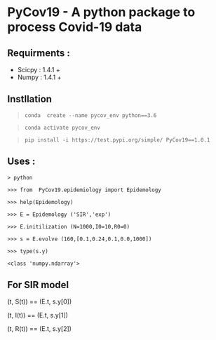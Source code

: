 # PyCov19 - A python package to process Covid-19 data

## Requirments :
-  Scicpy : 1.4.1 + 
-  Numpy : 1.4.1 +


## Instllation 

 > `conda  create --name pycov_env python==3.6`

 > `conda activate pycov_env` 

 > `pip install -i https://test.pypi.org/simple/ PyCov19==1.0.1`


## Uses :
 `> python`

 `>>> from  PyCov19.epidemiology import Epidemology`

 `>>> help(Epidemology)`

 `>>> E = Epidemology ('SIR','exp')`

 `>>> E.initilization (N=1000,I0=10,R0=0)`

 `>>> s = E.evolve (160,[0.1,0.24,0.1,0.0,1000])`

 `>>> type(s.y)`

 `<class 'numpy.ndarray'>`

## For SIR model  

  (t, S(t)) ==  (E.t, s.y[0])

  (t, I(t)) ==  (E.t, s.y[1])

  (t, R(t)) ==  (E.t, s.y[2])

  



